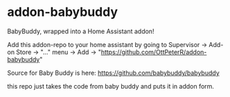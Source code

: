 # addon-babybuddy
BabyBuddy, wrapped into a Home Assistant addon!

Add this addon-repo to your home assistant by going to Supervisor -> Add-on Store -> "..." menu -> Add -> "https://github.com/OttPeterR/addon-babybuddy"



Source for Baby Buddy is here: https://github.com/babybuddy/babybuddy

this repo just takes the code from baby buddy and puts it in addon form.
